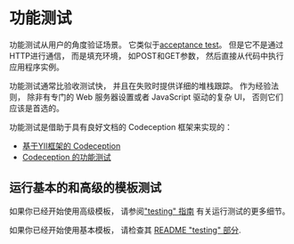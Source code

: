 功能测试
================

功能测试从用户的角度验证场景。 它类似于[acceptance test](测试-验收.md)。 但是它不是通过HTTP进行通信， 而是填充环境， 如POST和GET参数， 然后直接从代码中执行应用程序实例。



功能测试通常比验收测试快， 并且在失败时提供详细的堆栈跟踪。 作为经验法则， 除非有专门的 Web 服务器设置或者 JavaScript 驱动的复杂 UI， 否则它们应该是首选的。



功能测试是借助于具有良好文档的 Codeception 框架来实现的：

- [基于YII框架的 Codeception](http://codeception.com/for/yii)
- [Codeception 的功能测试](http://codeception.com/docs/04-FunctionalTests)

## 运行基本的和高级的模板测试

如果你已经开始使用高级模板， 请参阅["testing" 指南](https://github.com/yiisoft/yii2-app-advanced/blob/master/docs/guide/start-testing.md)
有关运行测试的更多细节。  

如果你已经开始使用基本模板， 请检查其 [README "testing" 部分](https://github.com/yiisoft/yii2-app-basic/blob/master/README.md#testing).
